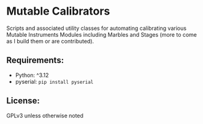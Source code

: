 # Mutable Calibrators

Scripts and associated utility classes for automating calibrating various Mutable Instruments Modules including Marbles and Stages (more to come as I build them or are contributed).

## Requirements:
- Python: ^3.12
- pyserial: `pip install pyserial`

## License:
GPLv3 unless otherwise noted

